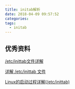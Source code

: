 ```yaml
---
title: initab解析
date: 2018-04-09 09:57:52
categories:
tags:
  - initab
---
```






## 优秀资料

[/etc/inittab文件详解](/etc/inittab文件详解)

[详解 /etc/inittab 文件](https://www.linux178.com/linux/inittab.html)

[Linux的启动过程详解(/etc/inittab)](https://blog.csdn.net/zhuying_linux/article/details/6630435)